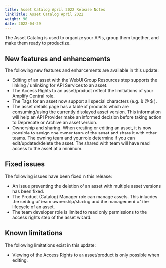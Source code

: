 ```yaml
---
title: Asset Catalog April 2022 Release Notes
linkTitle: Asset Catalog April 2022
weight: 90
date: 2022-04-29
---
```


The Asset Catalog is used to organize your APIs, group them together, and make them ready to productize.

## New features and enhancements

The following new features and enhancements are available in this update:

* Editing of an asset with the WebUI Group Resources step supports the linking / unlinking for API Services to an asset.  
* The Access Rights to an asset/product reflect the limitiations of your Amplify Central role.
* The Tags for an asset now support all special characters (e.g. & @ $ ).
* The asset details page has a table of products which are consuming/using the currently displayed asset version.  This information will help an API Provider make an informed decision before taking action to Deprecate or Archive an asset version.
* Ownership and sharing. When creating or editing an asset, it is now possible to assign one owner team of the asset and share it with other teams. The owning team and your role determine if you can edit/updated/delete the asset. The shared with team will have read access to the asset at a minimum.

## Fixed issues

The following issues have been fixed in this release:

* An issue preventing the deletion of an asset with multiple asset versions has been fixed.
* The Product (Catalog) Manager role can manage assets.   This inlucdes the setting of team ownership/sharing and the management of the lifecycle of an asset.
* The team developer role is limited to read only permissions to the access rights step of the asset wizard.

## Known limitations

The following limitations exist in this update:

* Viewing of the Access Rights to an asset/product is only possible when editing.
